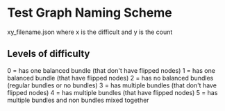 # Test Graph Naming Scheme
xy_filename.json where x is the difficult and y is the count

## Levels of difficulty
0 = has one balanced bundle (that don't have flipped nodes)
1 = has one balanced bundle (that have flipped nodes)
2 = has no balanced bundles (regular bundles or no bundles)
3 = has multiple bundles (that don't have flipped nodes)
4 = has multiple bundles (that have flipped nodes)
5 = has multiple bundles and non bundles mixed together